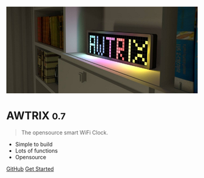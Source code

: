 ![logo](assets/awtrix.jpg)

# AWTRIX <small>0.7</small>

> The opensource smart WiFi Clock.

* Simple to build
* Lots of functions
* Opensource


[GitHub](https://github.com/awtrix/awtrix)
[Get Started](README)

